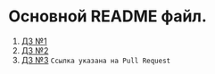 # Основной README файл.

1. [ДЗ №1](https://github.com/anpoliakov/monitoring-service/tree/dev-task-one)
2. [ДЗ №2](https://github.com/anpoliakov/monitoring-service/tree/dev-task-two)
3. [ДЗ №3](Ссылка) `Ссылка указана на Pull Request`

